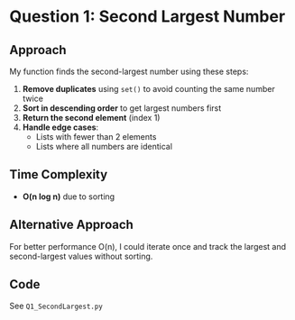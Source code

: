 # Question 1: Second Largest Number

## Approach

My function finds the second-largest number using these steps:

1. **Remove duplicates** using `set()` to avoid counting the same number twice
2. **Sort in descending order** to get largest numbers first
3. **Return the second element** (index 1)
4. **Handle edge cases**: 
   - Lists with fewer than 2 elements
   - Lists where all numbers are identical

## Time Complexity
- **O(n log n)** due to sorting

## Alternative Approach
For better performance O(n), I could iterate once and track the largest and second-largest values without sorting.

## Code
See `Q1_SecondLargest.py`
